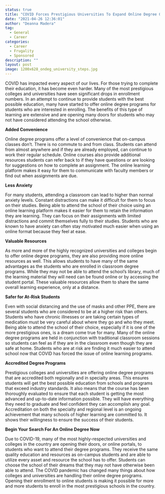 ```yaml
---
status: true
title: "COVID Forces Prestigious Universities To Expand Online Degree Options"
date: "2021-04-26 12:36:01"
author: "Deanna Madera"
tag:
  - General
  - Career
categories:
  - Career
  - Frugality
  - Sponsored
description: ""
layout: post
image: 1200x628_ondeg_university_steps.jpg
---
```


COVID has impacted every aspect of our lives. For those trying to complete their education, it has become even harder. Many of the most prestigious colleges and universities have seen significant drops in enrollment numbers. In an attempt to continue to provide students with the best possible education, many have started to offer online degree programs for students who are interested in enrolling. The benefits of this type of learning are extensive and are opening many doors for students who may not have considered attending the school otherwise.

**Added Convenience**

Online degree programs offer a level of convenience that on-campus classes don’t. There is no commute to and from class. Students can attend from almost anywhere and if they are already employed, can continue to work their regular schedule. Online courses also provide additional resources students can refer back to if they have questions or are looking for suggestions on how to complete an assignment. The online learning platform makes it easy for them to communicate with faculty members or find out when assignments are due.

**Less Anxiety**

For many students, attending a classroom can lead to higher than normal anxiety levels. Constant distractions can make it difficult for them to focus on their studies. Being able to attend the school of their choice using an online learning platform makes it easier for them to retain the information they are learning. They can focus on their assignments with limited distractions and commit themselves fully to their studies. Students who are known to have anxiety can often stay motivated much easier when using an online format because they feel at ease.

**Valuable Resources**

As more and more of the highly recognized universities and colleges begin to offer online degree programs, they are also providing more online resources as well. This allows students to have many of the same advantages as the students who are enrolled in classroom degree programs. While they may not be able to attend the school’s library, much of the learning material they will need can be found online or by accessing the student portal. These valuable resources allow them to share the same overall learning experience, only at a distance.

**Safer for At-Risk Students**

Even with social distancing and the use of masks and other PPE, there are several students who are considered to be at a higher risk than others. Students who have chronic illnesses or are taking certain types of medication must be very careful about where they go and who they meet. Being able to attend the school of their choice, especially if it is one of the more prestigious ones, is a dream come true for many. Many of the online degree programs are held in conjunction with traditional classroom sessions so students can feel as if they are in the classroom even though they are safe at home. Students who are at risk are finding it much easier to attend school now that COVID has forced the issue of online learning programs.

**Accredited Degree Programs**

Prestigious colleges and universities are offering online degree programs that are accredited both regionally and in specialty areas. This ensures students will get the best possible education from schools and programs that exceed industry standards. It also means that the course has been thoroughly evaluated to ensure that each student is getting the most advanced and up-to-date information possible. They will have everything they need to graduate and feel confident they can accomplish any goal. Accreditation on both the specialty and regional level is an ongoing achievement that many schools of higher learning are committed to. It shows their willingness to ensure the success of their students.

**Begin Your Search For An Online Degree Now**

Due to COVID-19, many of the most highly-respected universities and colleges in the country are opening their doors, or online portals, to students who want to attend their degree programs. They receive the same quality education and resources as on-campus students and are able to utilize every asset and resource the school has to offer. Students can choose the school of their dreams that they may not have otherwise been able to attend. The COVID pandemic has changed many things about how colleges and universities are handling their online degree programs. Opening their enrollment to online students is making it possible for more and more students to enroll in the most prestigious schools in the country.
